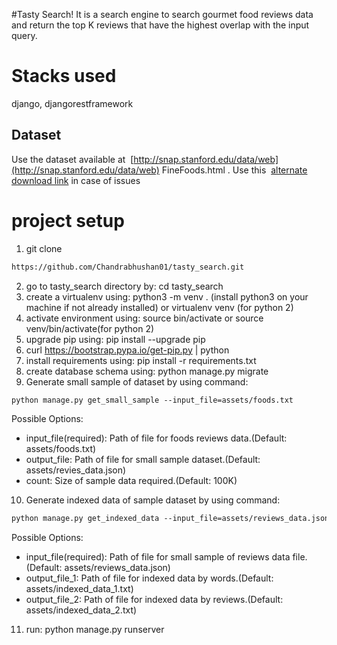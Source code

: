 #Tasty Search!
It is  a search engine to search gourmet food reviews data and return the top K
reviews that have the highest overlap with the input query.

# Stacks used
django, djangorestframework

## Dataset
Use the dataset available at ​ [http://snap.stanford.edu/data/web​](http://snap.stanford.edu/data/web​) FineFoods.html​ .
Use this ​ [alternate download link](https://drive.google.com/file/d/0B8_VSW2-5XmpSTNlZXV4cVdLRUE/view)​ in case of issues

# project setup
1. git clone 
```html
https://github.com/Chandrabhushan01/tasty_search.git
```
2. go to tasty_search directory by: cd tasty_search
3. create a virtualenv using: python3 -m venv . (install python3 on your machine if not already installed) or virtualenv venv (for python 2)
4. activate environment using: source bin/activate or source venv/bin/activate(for python 2)
5. upgrade pip using: pip install --upgrade pip
6. curl https://bootstrap.pypa.io/get-pip.py | python
7. install requirements using: pip install -r requirements.txt
8. create database schema using: python manage.py migrate
9. Generate small sample of dataset by using command:
```html
python manage.py get_small_sample --input_file=assets/foods.txt
```
Possible Options:
* input_file(required): Path of file for foods reviews data.(Default: assets/foods.txt)
* output_file: Path of file for small sample  dataset.(Default: assets/revies_data.json)
* count: Size of sample data required.(Default: 100K)
10. Generate indexed data of sample dataset by using command:
```html
python manage.py get_indexed_data --input_file=assets/reviews_data.json
```
Possible Options:
* input_file(required): Path of file for small sample of reviews data file.(Default: assets/reviews_data.json)
* output_file_1: Path of file for indexed data by words.(Default: assets/indexed_data_1.txt)
* output_file_2: Path of file for indexed data by reviews.(Default: assets/indexed_data_2.txt)
11. run: python manage.py runserver


